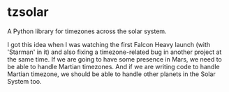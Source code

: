 # tzsolar
A Python library for timezones across the solar system.

I got this idea when I was watching the first Falcon Heavy launch (with 'Starman' in it) and also fixing a timezone-related bug in another project at the same time. If we are going to have some presence in Mars, we need to be able to handle Martian timezones. And if we are writing code to handle Martian timezone, we should be able to handle other planets in the Solar System too.


